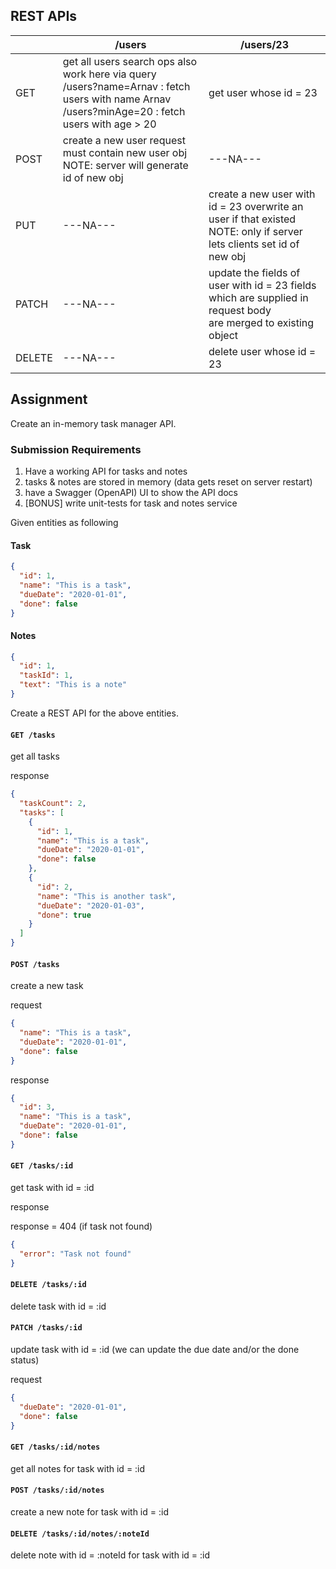 

## REST APIs 

|        | /users                                                                                                                                                        | /users/23                                                                                                                      |
|--------|---------------------------------------------------------------------------------------------------------------------------------------------------------------|--------------------------------------------------------------------------------------------------------------------------------|
| GET    | get all users  search ops also work here via query <br>     /users?name=Arnav : fetch users with name Arnav <br> /users?minAge=20 : fetch users with age > 20 | get user whose id = 23                                                                                                         |
| POST   | create a new user   request must contain new user obj NOTE: server will generate id of new obj                                                                | ---NA---                                                                                                                       |
| PUT    | ---NA---                                                                                                                                                      | create a new user with id = 23   overwrite an user if that existed  <br>   NOTE: only if server lets clients set id of new obj |
| PATCH  | ---NA---                                                                                                                                                      | update the fields of user with id = 23   fields which are supplied in request body <br>    are merged to existing object       |
| DELETE | ---NA---                                                                                                                                                      | delete user whose id = 23                                                                                                      |


## Assignment

Create an in-memory task manager API. 


### Submission Requirements 
1. Have a working API for tasks and notes
2. tasks & notes are stored in memory (data gets reset on server restart)
3. have a Swagger (OpenAPI) UI to show the API docs 
4. \[BONUS\] write unit-tests for task and notes service 

Given entities as following 

#### Task 
```json
{
  "id": 1,
  "name": "This is a task",
  "dueDate": "2020-01-01",
  "done": false
}
```

#### Notes 

```json
{
  "id": 1,
  "taskId": 1,
  "text": "This is a note"
}
```

Create a REST API for the above entities. 

#### `GET /tasks`
get all tasks 

response 

```json
{
  "taskCount": 2,
  "tasks": [
    {
      "id": 1,
      "name": "This is a task",
      "dueDate": "2020-01-01",
      "done": false
    },
    {
      "id": 2,
      "name": "This is another task",
      "dueDate": "2020-01-03",
      "done": true
    }
  ]
}
```

#### `POST /tasks`
create a new task

request 
```json
{
  "name": "This is a task",
  "dueDate": "2020-01-01",
  "done": false
}
```

response 
```json
{
  "id": 3,
  "name": "This is a task",
  "dueDate": "2020-01-01",
  "done": false
}
```

#### `GET /tasks/:id`
get task with id = :id

response [](#task)

response = 404 (if task not found)
```json
{
  "error": "Task not found"
}
```


#### `DELETE /tasks/:id`
delete task with id = :id

#### `PATCH /tasks/:id`
update task with id = :id
(we can update the due date and/or the done status)

request 
```json
{
  "dueDate": "2020-01-01",
  "done": false
}
```

#### `GET /tasks/:id/notes`
get all notes for task with id = :id

#### `POST /tasks/:id/notes`
create a new note for task with id = :id

#### `DELETE /tasks/:id/notes/:noteId`
delete note with id = :noteId for task with id = :id


